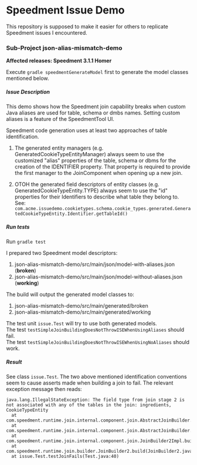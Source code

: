# Speedment Issue Demo
This repository is supposed to make it easier for others to replicate Speedment issues I encountered.

### Sub-Project json-alias-mismatch-demo

**Affected releases: Speedment 3.1.1 Homer**

Execute `gradle speedmentGenerateModel` first to generate the model classes mentioned below. 

##### Issue Description

This demo shows how the Speedment join capability breaks when custom Java aliases are used for 
table, schema or dmbs names. Setting custom aliases is a feature of the SpeedmentTool UI. 

Speedment code generation uses at least two approaches of table identification.
1. The generated entity managers (e.g. GeneratedCookieTypeEntityManager) always seem to use
   the customized "alias" properties of the table, schema or dbms for the creation of the IDENTIFIER
   property. That property is required to provide the first manager to the JoinComponent when opening 
   up a new join.
   
2. OTOH the generated field descriptors of entity classes (e.g. GeneratedCookieTypeEntity.TYPE) always 
     seem to use the "id" properties for their Identifiers to describe what table they belong to.
     See: `com.acme.issuedemo.cookietypes.schema.cookie_types.generated.GeneratedCookieTypeEntity.Identifier.getTableId()`

##### Run tests
Run `gradle test`

I prepared two Speedment model descriptors:
1. json-alias-mismatch-demo/src/main/json/model-with-aliases.json    (**broken**)
1. json-alias-mismatch-demo/src/main/json/model-without-aliases.json (**working**)

The build will output the generated model classes to:
1. json-alias-mismatch-demo/src/main/generated/broken
1. json-alias-mismatch-demo/src/main/generated/working

The test unit `issue.Test` will try to use both generated models.  
The test `testSimpleJoinBuildingDoesNotThrowISEWhenUsingAliases` should fail.  
The test `testSimpleJoinBuildingDoesNotThrowISEWhenUsingNoAliases` should work.
     
##### Result     

See class ```issue.Test```. The two above mentioned identification conventions seem to cause asserts
made when building a join to fail. The relevant exception message then reads:
```
java.lang.IllegalStateException: The field type from join stage 2 is not associated with any of the tables in the join: ingredients, CookieTypeEntity
  at com.speedment.runtime.join.internal.component.join.AbstractJoinBuilder.assertFieldIn(AbstractJoinBuilder.java:154)
  at com.speedment.runtime.join.internal.component.join.AbstractJoinBuilder.assertFieldsAreInJoinTables(AbstractJoinBuilder.java:142)
  at com.speedment.runtime.join.internal.component.join.JoinBuilder2Impl.build(JoinBuilder2Impl.java:81)
  at com.speedment.runtime.join.builder.JoinBuilder2.build(JoinBuilder2.java:48)
  at issue.Test.testJoinFails(Test.java:40)
```
